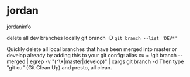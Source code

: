 # jordan
jordaninfo


delete all dev branches locally
git branch -D `git branch --list 'DEV*'`

Quickly delete all local branches that have been merged into master or develop already by adding this to your git config: 
alias cu = !git branch --merged | egrep -v \"(^\\*|master|develop)\" | xargs git branch -d
Then type "git cu" (Git Clean Up) and presto, all clean.
